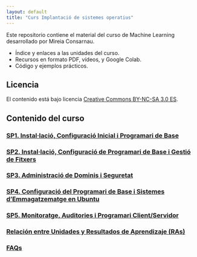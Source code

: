 ```yaml
---
layout: default
title: "Curs Implantació de sistemes operatius"
---
```


Este repositorio contiene el material del curso de Machine Learning desarrollado por Mireia Consarnau.

- Índice y enlaces a las unidades del curso.
- Recursos en formato PDF, vídeos, y Google Colab.
- Código y ejemplos prácticos.

## Licencia

El contenido está bajo licencia [Creative Commons BY-NC-SA 3.0 ES](LICENSE.md).

## Contenido del curso

### [SP1. Instal·lació, Configuració Inicial i Programari de Base](sp1/sp1.md)  
### [SP2. Instal·lació, Configuració de Programari de Base i Gestió de Fitxers](sp2/sp2.md)  
### [SP3. Administració de Dominis i Seguretat](sp3/sp3.md)  
### [SP4. Configuració del Programari de Base i Sistemes d’Emmagatzematge en Ubuntu](sp4/sp4.md)  
### [SP5. Monitoratge, Auditories i Programari Client/Servidor](sp5/sp5.md)  

### [Relación entre Unidades y Resultados de Aprendizaje (RAs)](ras.md)  

### [FAQs](faqs/faqs.md)  
